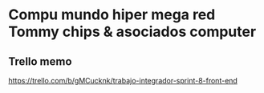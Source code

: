 # Compu mundo hiper mega red Tommy chips & asociados computer
## Trello memo
https://trello.com/b/gMCucknk/trabajo-integrador-sprint-8-front-end

